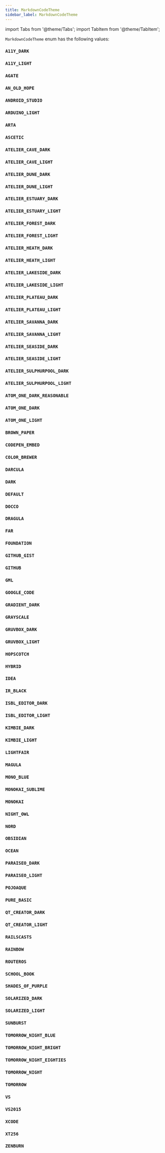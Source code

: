 ```yaml
---
title: MarkdownCodeTheme
sidebar_label: MarkdownCodeTheme
---
```

import Tabs from '@theme/Tabs';
import TabItem from '@theme/TabItem';

`MarkdownCodeTheme` enum has the following values:

### `A11Y_DARK`
### `A11Y_LIGHT`
### `AGATE`
### `AN_OLD_HOPE`
### `ANDROID_STUDIO`
### `ARDUINO_LIGHT`
### `ARTA`
### `ASCETIC`
### `ATELIER_CAVE_DARK`
### `ATELIER_CAVE_LIGHT`
### `ATELIER_DUNE_DARK`
### `ATELIER_DUNE_LIGHT`
### `ATELIER_ESTUARY_DARK`
### `ATELIER_ESTUARY_LIGHT`
### `ATELIER_FOREST_DARK`
### `ATELIER_FOREST_LIGHT`
### `ATELIER_HEATH_DARK`
### `ATELIER_HEATH_LIGHT`
### `ATELIER_LAKESIDE_DARK`
### `ATELIER_LAKESIDE_LIGHT`
### `ATELIER_PLATEAU_DARK`
### `ATELIER_PLATEAU_LIGHT`
### `ATELIER_SAVANNA_DARK`
### `ATELIER_SAVANNA_LIGHT`
### `ATELIER_SEASIDE_DARK`
### `ATELIER_SEASIDE_LIGHT`
### `ATELIER_SULPHURPOOL_DARK`
### `ATELIER_SULPHURPOOL_LIGHT`
### `ATOM_ONE_DARK_REASONABLE`
### `ATOM_ONE_DARK`
### `ATOM_ONE_LIGHT`
### `BROWN_PAPER`
### `CODEPEN_EMBED`
### `COLOR_BREWER`
### `DARCULA`
### `DARK`
### `DEFAULT`
### `DOCCO`
### `DRAGULA`
### `FAR`
### `FOUNDATION`
### `GITHUB_GIST`
### `GITHUB`
### `GML`
### `GOOGLE_CODE`
### `GRADIENT_DARK`
### `GRAYSCALE`
### `GRUVBOX_DARK`
### `GRUVBOX_LIGHT`
### `HOPSCOTCH`
### `HYBRID`
### `IDEA`
### `IR_BLACK`
### `ISBL_EDITOR_DARK`
### `ISBL_EDITOR_LIGHT`
### `KIMBIE_DARK`
### `KIMBIE_LIGHT`
### `LIGHTFAIR`
### `MAGULA`
### `MONO_BLUE`
### `MONOKAI_SUBLIME`
### `MONOKAI`
### `NIGHT_OWL`
### `NORD`
### `OBSIDIAN`
### `OCEAN`
### `PARAISEO_DARK`
### `PARAISEO_LIGHT`
### `POJOAQUE`
### `PURE_BASIC`
### `QT_CREATOR_DARK`
### `QT_CREATOR_LIGHT`
### `RAILSCASTS`
### `RAINBOW`
### `ROUTEROS`
### `SCHOOL_BOOK`
### `SHADES_OF_PURPLE`
### `SOLARIZED_DARK`
### `SOLARIZED_LIGHT`
### `SUNBURST`
### `TOMORROW_NIGHT_BLUE`
### `TOMORROW_NIGHT_BRIGHT`
### `TOMORROW_NIGHT_EIGHTIES`
### `TOMORROW_NIGHT`
### `TOMORROW`
### `VS`
### `VS2015`
### `XCODE`
### `XT256`
### `ZENBURN`